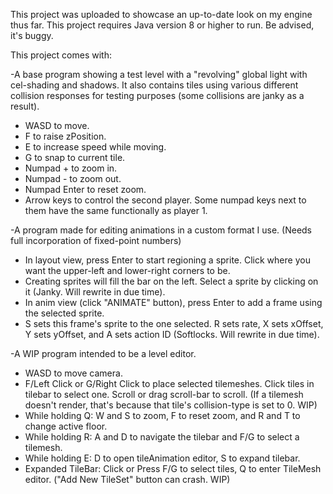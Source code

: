 This project was uploaded to showcase an up-to-date look on my engine thus far. This project requires Java version 8 or higher to run. Be advised, it's buggy.

This project comes with:

-A base program showing a test level with a "revolving" global light with cel-shading and shadows. It also contains tiles using various different collision responses for testing purposes (some collisions are janky as a result).
 -  WASD to move.
 -  F to raise zPosition.
 -  E to increase speed while moving.
 -  G to snap to current tile.
 -  Numpad + to zoom in.
 -  Numpad - to zoom out.
 -  Numpad Enter to reset zoom.
 -  Arrow keys to control the second player. Some numpad keys next to them have the same functionally as player 1.

-A program made for editing animations in a custom format I use. (Needs full incorporation of fixed-point numbers)
 - In layout view, press Enter to start regioning a sprite. Click where you want the upper-left and lower-right corners to be.
 - Creating sprites will fill the bar on the left. Select a sprite by clicking on it (Janky. Will rewrite in due time).
 - In anim view (click "ANIMATE" button), press Enter to add a frame using the selected sprite.
 - S sets this frame's sprite to the one selected. R sets rate, X sets xOffset, Y sets yOffset, and A sets action ID (Softlocks. Will rewrite in due time).

-A WIP program intended to be a level editor.
 - WASD to move camera.
 - F/Left Click or G/Right Click to place selected tilemeshes. Click tiles in tilebar to select one. Scroll or drag scroll-bar to scroll. 
   (If a tilemesh doesn't render, that's because that tile's collision-type is set to 0. WIP)
 - While holding Q: W and S to zoom, F to reset zoom, and R and T to change active floor.
 - While holding R: A and D to navigate the tilebar and F/G to select a tilemesh.
 - While holding E: D to open tileAnimation editor, S to expand tilebar.
 - Expanded TileBar: Click or Press F/G to select tiles, Q to enter TileMesh editor. ("Add New TileSet" button can crash. WIP)
